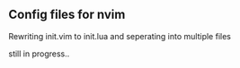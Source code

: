 ## Config files for nvim

Rewriting init.vim to init.lua and seperating into multiple files

still in progress..
